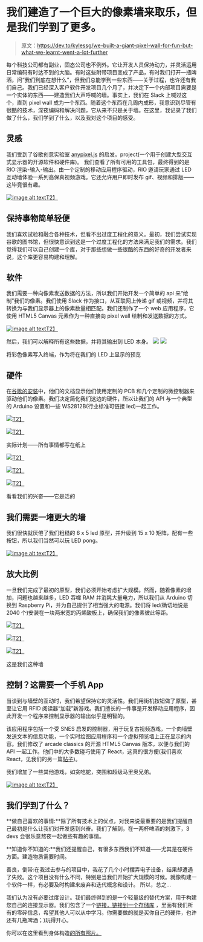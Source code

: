 # 我们建造了一个巨大的像素墙来取乐，但是我们学到了更多。

> 原文：<https://dev.to/kylessg/we-built-a-giant-pixel-wall-for-fun-but-what-we-learnt-went-a-lot-further>

每个科技公司都有副业，固态公司也不例外。它让开发人员保持动力，并灵活运用日常编码有时达不到的大脑。有时这些附带项目变成了产品，有时我们打开一瓶啤酒，问“我们到底在想什么”，但我们总能学到一些东西——关于过程，也许还有我们自己。我们已经深入客户软件开发项目几个月了，并决定下一个内部项目需要是一个实体的东西——建造我们大声呼喊的墙。事实上，我们在 Slack 上喊过这个，直到 pixel wall 成为一个东西。随着这个东西在几周内成形，我意识到尽管有很酷的技术，深夜编码和解决问题，它从来不只是关于墙。在这里，我记录了我们做了什么，我们学到了什么，以及我对这个项目的感受。

## 灵感

我们受到了谷歌创意实验室 [anypixel.js](https://googlecreativelab.github.io/anypixel/) 的启发。project(一个用于创建大型交互式显示器的开源软件和硬件库)。
我们查看了所有可用的工具包，最终得到的是 RIO:渲染-输入-输出。由一个定制的移动应用程序驱动，RIO 邀请玩家通过 LED 互动墙体验一系列高保真视频游戏。它还允许用户即时发布 gif、视频和排版——这毕竟很有趣。

[![image alt text](img/ddfe9896faa7e56c951ff9238418f542.png)T2】](https://res.cloudinary.com/practicaldev/image/fetch/s--j-jw30cw--/c_limit%2Cf_auto%2Cfl_progressive%2Cq_66%2Cw_880/https://storage.googleapis.com/ssg-website-images/rio/rio-vid.gif)

## 保持事物简单轻便

我们喜欢试验和融合各种技术，但看不出过度工程化的意义。最初，我们尝试实现谷歌的图书馆，但很快意识到这是一个过度工程化的方法来满足我们的需求。我们觉得我们可以自己创建一个库，对于那些想做一些很酷的东西的好奇的开发者来说，这个库更容易构建和理解。

## 软件

我们需要一种向像素发送数据的方法，所以我们开始开发一个简单的 api 来“绘制”我们的像素。我们使用 Slack 作为接口，从互联网上传递 gif 或视频，并将其转换为与我们显示器上的像素数量相匹配。我们还制作了一个 web 应用程序，它使用 HTML5 Canvas 元素作为一种直接向 pixel wall 绘制和发送数据的方式。

[![image alt text](img/3f8c3c64ffd9b02e1e0f9ec66536e52a.png)T2】](https://res.cloudinary.com/practicaldev/image/fetch/s--n8kAtqhQ--/c_limit%2Cf_auto%2Cfl_progressive%2Cq_66%2Cw_880/https://storage.googleapis.com/ssg-website-images/rio/rio-webapp-example.gif)

然后，我们可以解释所有这些数据，并将其输出到 LED 本身。
[![](img/c9abc118af85f3fd19025107bb632452.png)](https://res.cloudinary.com/practicaldev/image/fetch/s--b9T8ZaxB--/c_limit%2Cf_auto%2Cfl_progressive%2Cq_66%2Cw_880/https://storage.googleapis.com/ssg-website-images/rio/mario-terminal.gif)
[![](img/f1a3d43bd01536df179b9855871af83d.png)](https://res.cloudinary.com/practicaldev/image/fetch/s--JDlOBMR1--/c_limit%2Cf_auto%2Cfl_progressive%2Cq_66%2Cw_880/https://storage.googleapis.com/ssg-website-images/rio/mario-giphy.gif)

将彩色像素写入终端，作为将在我们的 LED 上显示的预览

## 硬件

在[谷歌的安装](https://www.youtube.com/watch?v=58pxJ8z1Vow)中，他们的文档显示他们使用定制的 PCB 和几个定制的微控制器来驱动他们的像素。我们决定简化我们这边的硬件，所以让我们的 API 与一个典型的 Arduino 设置和一些 WS2812B(行业标准可链接 led)一起工作。

[![](img/4fa1ef3ec3ef1fa1dff9d1d596aa3230.png)T2】](https://res.cloudinary.com/practicaldev/image/fetch/s--WHKiHCth--/c_limit%2Cf_auto%2Cfl_progressive%2Cq_auto%2Cw_880/https://storage.googleapis.com/ssg-website-images/rio/image_5.jpg)

[![](img/e6bec50d9ea0f98c3a634533745cf46c.png)T2】](https://res.cloudinary.com/practicaldev/image/fetch/s--lab_EZSe--/c_limit%2Cf_auto%2Cfl_progressive%2Cq_auto%2Cw_880/https://storage.googleapis.com/ssg-website-images/rio/IMG_2002-new.jpg)

实际计划——所有事情都写在纸上

[![](img/81211b5a8a0ceee659d00d18ac38d3a6.png)T2】](https://res.cloudinary.com/practicaldev/image/fetch/s--kFZOyDnh--/c_limit%2Cf_auto%2Cfl_progressive%2Cq_auto%2Cw_880/https://storage.googleapis.com/ssg-website-images/rio/image_7.jpg)

[![](img/7135245fbdef528c048d99392e22634a.png)T2】](https://res.cloudinary.com/practicaldev/image/fetch/s--dvKE46jK--/c_limit%2Cf_auto%2Cfl_progressive%2Cq_auto%2Cw_880/https://storage.googleapis.com/ssg-website-images/rio/image_8.jpg)

[![](img/b321beb6621e2c731fcb131a3cb51dd1.png)T2】](https://res.cloudinary.com/practicaldev/image/fetch/s--8rags-L0--/c_limit%2Cf_auto%2Cfl_progressive%2Cq_auto%2Cw_880/https://storage.googleapis.com/ssg-website-images/rio/IMG_1016-square.jpg)

看看我们的兴奋——它是活的

## 我们需要一堵更大的墙

我们很快就厌倦了我们粗糙的 6 x 5 led 原型，并升级到 15 x 10 矩阵，配有一些按钮，所以我们当然可以玩 LED pong。

[![image alt text](img/d40da2ff49e7b57318e2736e239dd7fa.png)T2】](https://res.cloudinary.com/practicaldev/image/fetch/s--04yv3xej--/c_limit%2Cf_auto%2Cfl_progressive%2Cq_66%2Cw_880/https://storage.googleapis.com/ssg-website-images/rio/prototype-led-pong.gif)

## 放大比例

一旦我们完成了最初的原型，我们必须开始考虑扩大规模。然而，随着像素的增加，问题也越来越多，LED 吞噬 RAM 并消耗大量电力，所以我们从 Arduino 切换到 Raspberry Pi，并为自己提供了相当强大的电源。我们将 led(确切地说是 2040 个)安装在一块两米宽的丙烯酸板上，确保我们的像素彼此等距。

[![](img/cd2917de050c72234b4351f562a155ab.png)T2】](https://res.cloudinary.com/practicaldev/image/fetch/s--NFf1dXGx--/c_limit%2Cf_auto%2Cfl_progressive%2Cq_auto%2Cw_880/https://storage.googleapis.com/ssg-website-images/rio/IMG_1550.jpg)

[![](img/dc497d18e7762fb59456327fbce18fec.png)T2】](https://res.cloudinary.com/practicaldev/image/fetch/s--lisqSNra--/c_limit%2Cf_auto%2Cfl_progressive%2Cq_auto%2Cw_880/https://storage.googleapis.com/ssg-website-images/rio/IMG_1833.jpg)

[![](img/4f8a55e6a3e2d9034c047d46c4815e2b.png)T2】](https://res.cloudinary.com/practicaldev/image/fetch/s--z3Z6MEhO--/c_limit%2Cf_auto%2Cfl_progressive%2Cq_auto%2Cw_880/https://storage.googleapis.com/ssg-website-images/rio/IMG_2029.jpg)

这是我们这种墙

## 控制？这需要一个手机 App

当谈到与墙壁的互动时，我们希望保持它的灵活性。我们用街机按钮做了原型，甚至让它用 RFID 阅读器“加载”新游戏。我们擅长的一件事是开发移动应用程序，因此开发一个程序来控制显示器的输出似乎是明智的。

该应用程序包括一个受 SNES 启发的控制器，用于玩复古视频游戏，一个向墙壁发送文本的信息功能，一个实时绘图应用程序和一个虚拟预览墙上正在显示的内容。我们修改了 arcade classics 的开源 HTML5 Canvas 版本，以便与我们的 API 一起工作。他们中的大多数碰巧使用了 React，这真的很方便(我们喜欢 React，见我们的另一篇[帖子](https://dev.to/kylessg/its-cross-platform-and-massively-reduces-app-dev-costs-but-wtf-is-react-native/))。

我们增加了一些其他游戏，如贪吃蛇，突围和超级马里奥兄弟。

[![image alt text](img/8dddf20487f67e929487d693ff8332aa.png)T2】](https://res.cloudinary.com/practicaldev/image/fetch/s--g9XN-PkV--/c_limit%2Cf_auto%2Cfl_progressive%2Cq_66%2Cw_880/https://storage.googleapis.com/ssg-website-images/rio/rio-mobile-example.gif)

## 我们学到了什么？

**做自己喜欢的事情:**除了所有技术上的优点，对我来说最重要的是我们提醒自己最初是什么让我们对开发感到兴奋。我们了解到，在一两杯啤酒的刺激下，3 devs 会很乐意熬夜一起做些有趣的事情。

**知道你不知道的:**我们还提醒自己，有很多东西我们不知道——尤其是在硬件方面。建造物质需要时间。

善良，倒带:在我过去参与的项目中，我花了几个小时摆弄电子设备，结果却遭遇了失败。这个项目没有什么不同，特别是当我们开始扩大规模的时候。就像构建一个软件一样，有必要及时构建来废弃和迭代概念和设计。
所以，总之…

我们认为没有必要过度设计。我们最终得到的是一个轻量级的替代方案，用于构建您自己的连接显示器。我们包含了一个[链接，链接到一个存储库](https://github.com/SolidStateGroup/rio) ，里面有我们所有的零碎信息，希望其他人可以从中学习。你需要做的就是买你自己的硬件，也许还有几瓶啤酒；)玩得开心。

你可以在这里看到身体构造[的所有照片。](https://photos.google.com/share/AF1QipNE6GI4yR7Xrj-BhyxLmDCA498l7PvgQ-71pDI70WiOFIKoqHnMmzYIydt_a2q4AA?key=RnRaRVdpVHpDQTIxMHl5SzBVemd6ZjU1WWRIejZ3)